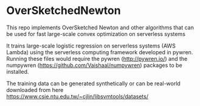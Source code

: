 # OverSketchedNewton
This repo implements OverSketched Newton and other algorithms that can be used for fast large-scale convex optimization on serverless systems

It trains large-scale logistic regression on serverless systems (AWS Lambda) using the serverless computing framework developed in pywren. Running these files would require the pywren (http://pywren.io/) and the numpywren (https://github.com/Vaishaal/numpywren) packages to be installed.

The training data can be generated synthetically or can be real-world downloaded from here https://www.csie.ntu.edu.tw/~cjlin/libsvmtools/datasets/

